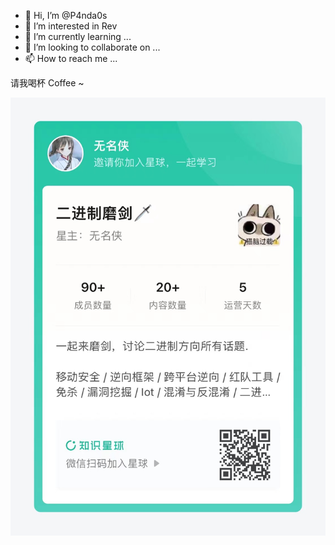 - 👋 Hi, I’m @P4nda0s
- 👀 I’m interested in Rev
- 🌱 I’m currently learning ...
- 💞️ I’m looking to collaborate on ...
- 📫 How to reach me ...

请我喝杯 Coffee ~ 

![c](./images/1.jpg)

<!---
P4nda0s/P4nda0s is a ✨ special ✨ repository because its `README.md` (this file) appears on your GitHub profile.
You can click the Preview link to take a look at your changes.
--->
